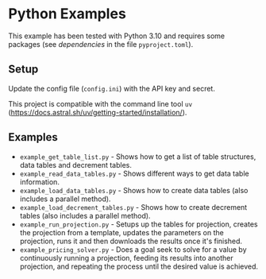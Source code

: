 # Python Examples

This example has been tested with Python 3.10 and requires some packages (see _dependencies_ in the file `pyproject.toml`).

## Setup

Update the config file (`config.ini`) with the API key and secret.

This project is compatible with the command line tool `uv` (https://docs.astral.sh/uv/getting-started/installation/).

## Examples
- `example_get_table_list.py` - Shows how to get a list of table structures, data tables and decrement tables.
- `example_read_data_tables.py` - Shows different ways to get data table information.
- `example_load_data_tables.py` - Shows how to create data tables (also includes a parallel method).
- `example_load_decrement_tables.py` - Shows how to create decrement tables (also includes a parallel method).
- `example_run_projection.py` - Setups up the tables for projection, creates the projection from a template, updates the parameters on the projection, runs it and then downloads the results once it's finished.
- `example_pricing_solver.py` - Does a goal seek to solve for a value by continuously running a projection, feeding its results into another projection, and repeating the process until the desired value is achieved.